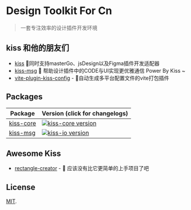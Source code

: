 
# Design Toolkit For Cn
> 一套专注效率的设计插件开发环境

## kiss 和他的朋友们

- [kiss](packages/kiss-core) 🍶同时支持masterGo、jsDesign以及Figma插件开发适配器
- [kiss-msg](packages/kiss-msg) 🍭 帮助设计插件中的CODE与UI实现更优雅通信 Power By Kiss ~
- [vite-plugin-kiss-config]() - 🍙自动生成多平台配置文件的vite打包插件

## Packages

| Package                                         | Version (click for changelogs)                                                                           |
| ----------------------------------------------- |:---------------------------------------------------------------------------------------------------------|
| [kiss-core](packages/kiss-core)                           | [![kiss-core version](https://img.shields.io/npm/v/kiss-core?color=CF0A0A&amp;label=)](packages/kiss-core/CHANGELOG.md) |
| [kiss-msg](packages/kiss-msg) | [![kiss-io version](https://img.shields.io/npm/v/kiss-msg?color=CF0A0A&amp;label=)](packages/kiss-msg/CHANGELOG.md)  |

## Awesome Kiss

- [rectangle-creator]() - 🥱 应该没有比它更简单的上手项目了吧 


## License

[MIT](LICENSE).




